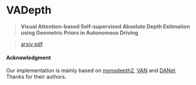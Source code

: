 # VADepth


> **Visual Attention-based Self-supervised Absolute Depth Estimation using Geometric Priors in Autonomous Driving**

> [arxiv pdf ](https://arxiv.org/abs/2205.08780)

#### Acknowledgment
Our implementation is mainly based on [monodepth2](https://github.com/nianticlabs/monodepth2#-kitti-training-data), [VAN](https://github.com/Visual-Attention-Network/VAN-Classification) and [DANet](https://github.com/junfu1115/DANet/). Thanks for their authors.
